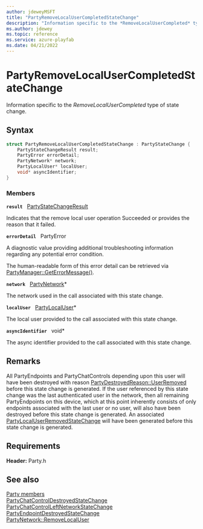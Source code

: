 ```yaml
---
author: jdeweyMSFT
title: "PartyRemoveLocalUserCompletedStateChange"
description: "Information specific to the *RemoveLocalUserCompleted* type of state change."
ms.author: jdewey
ms.topic: reference
ms.service: azure-playfab
ms.date: 04/21/2022
---
```


# PartyRemoveLocalUserCompletedStateChange  

Information specific to the *RemoveLocalUserCompleted* type of state change.  

## Syntax  
  
```cpp
struct PartyRemoveLocalUserCompletedStateChange : PartyStateChange {  
    PartyStateChangeResult result;  
    PartyError errorDetail;  
    PartyNetwork* network;  
    PartyLocalUser* localUser;  
    void* asyncIdentifier;  
}  
```
  
### Members  
  
**`result`** &nbsp; [PartyStateChangeResult](../enums/partystatechangeresult.md)  
  
Indicates that the remove local user operation Succeeded or provides the reason that it failed.
  
**`errorDetail`** &nbsp; PartyError  
  
A diagnostic value providing additional troubleshooting information regarding any potential error condition.
  
The human-readable form of this error detail can be retrieved via [PartyManager::GetErrorMessage()](../classes/PartyManager/methods/partymanager_geterrormessage.md).
  
**`network`** &nbsp; [PartyNetwork](../classes/PartyNetwork/partynetwork.md)*  
  
The network used in the call associated with this state change.
  
**`localUser`** &nbsp; [PartyLocalUser](../classes/PartyLocalUser/partylocaluser.md)*  
  
The local user provided to the call associated with this state change.
  
**`asyncIdentifier`** &nbsp; void*  
  
The async identifier provided to the call associated with this state change.
  
## Remarks  
  
All PartyEndpoints and PartyChatControls depending upon this user will have been destroyed with reason [PartyDestroyedReason::UserRemoved](../enums/partydestroyedreason.md) before this state change is generated. If the user referenced by this state change was the last authenticated user in the network, then all remaining PartyEndpoints on this device, which at this point inherently consists of only endpoints associated with the last user or no user, will also have been destroyed before this state change is generated. An associated [PartyLocalUserRemovedStateChange](partylocaluserremovedstatechange.md) will have been generated before this state change is generated.
  
## Requirements  
  
**Header:** Party.h
  
## See also  
[Party members](../party_members.md)  
[PartyChatControlDestroyedStateChange](partychatcontroldestroyedstatechange.md)  
[PartyChatControlLeftNetworkStateChange](partychatcontrolleftnetworkstatechange.md)  
[PartyEndpointDestroyedStateChange](partyendpointdestroyedstatechange.md)  
[PartyNetwork::RemoveLocalUser](../classes/PartyNetwork/methods/partynetwork_removelocaluser.md)
  
  
